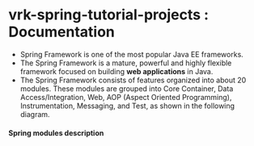 # vrk-spring-tutorial-projects : Documentation

* Spring Framework is one of the most popular Java EE frameworks.
* The Spring Framework is a mature, powerful and highly flexible framework focused on building **web applications** in Java.
* The Spring Framework consists of features organized into about 20 modules. These modules are grouped into Core Container, Data Access/Integration, Web, AOP (Aspect Oriented Programming), Instrumentation, Messaging, and Test, as shown in the following diagram.

#### Spring modules description 
